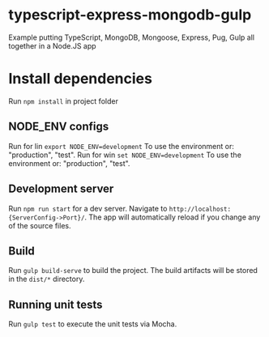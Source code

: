 # typescript-express-mongodb-gulp
Example putting TypeScript, MongoDB, Mongoose, Express, Pug, Gulp all together in a Node.JS app

# Install dependencies
Run `npm install` in project folder

## NODE_ENV configs
Run for lin `export NODE_ENV=development` To use the environment or: "production", "test".
Run for win `set NODE_ENV=development` To use the environment or: "production", "test".

## Development server
Run `npm run start` for a dev server. Navigate to `http://localhost:{ServerConfig->Port}/`. The app will automatically reload if you change any of the source files.

## Build
Run `gulp build-serve` to build the project. The build artifacts will be stored in the `dist/*` directory.

## Running unit tests
Run `gulp test` to execute the unit tests via Mocha.
